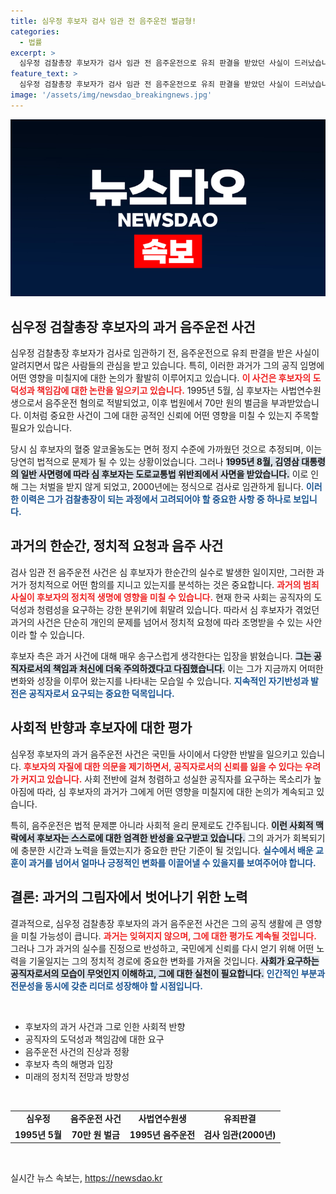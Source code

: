 ```yaml
---
title: 심우정 후보자 검사 임관 전 음주운전 벌금형!
categories:
  - 법률
excerpt: >
  심우정 검찰총장 후보자가 검사 임관 전 음주운전으로 유죄 판결을 받았던 사실이 드러났습니다. 그가 받은 벌금과 사면의 배경, 그리고 후보자 측의 해명을 통해 공직자의 도덕성을 다시금 질문하게 합니다. 클릭하여 자세한 내용을 확인하세요!
feature_text: >
  심우정 검찰총장 후보자가 검사 임관 전 음주운전으로 유죄 판결을 받았던 사실이 드러났습니다. 그가 받은 벌금과 사면의 배경, 그리고 후보자 측의 해명을 통해 공직자의 도덕성을 다시금 질문하게 합니다. 클릭하여 자세한 내용을 확인하세요!
image: '/assets/img/newsdao_breakingnews.jpg'
---
```


<p><img src="/assets/img/newsdao_breakingnews.jpg" alt="koreaapp 속보" /></p>

<h2 data-ke-size="size26">심우정 검찰총장 후보자의 과거 음주운전 사건</h2>

<p data-ke-size="size16">심우정 검찰총장 후보자가 검사로 임관하기 전, 음주운전으로 유죄 판결을 받은 사실이 알려지면서 많은 사람들의 관심을 받고 있습니다. 특히, 이러한 과거가 그의 공직 임명에 어떤 영향을 미칠지에 대한 논의가 활발히 이루어지고 있습니다. <b><span style="color: #ee2323;">이 사건은 후보자의 도덕성과 책임감에 대한 논란을 일으키고 있습니다.</span></b> 1995년 5월, 심 후보자는 사법연수원생으로서 음주운전 혐의로 적발되었고, 이후 법원에서 70만 원의 벌금을 부과받았습니다. 이처럼 중요한 사건이 그에 대한 공적인 신뢰에 어떤 영향을 미칠 수 있는지 주목할 필요가 있습니다.</p>

<p data-ke-size="size16">당시 심 후보자의 혈중 알코올농도는 면허 정지 수준에 가까웠던 것으로 추정되며, 이는 당연히 법적으로 문제가 될 수 있는 상황이었습니다. 그러나 <b><span style="background-color: #21538527;">1995년 8월, 김영삼 대통령의 일반 사면령에 따라 심 후보자는 도로교통법 위반죄에서 사면을 받았습니다.</span></b> 이로 인해 그는 처벌을 받지 않게 되었고, 2000년에는 정식으로 검사로 임관하게 됩니다. <b><span style="color: #1a5490;">이러한 이력은 그가 검찰총장이 되는 과정에서 고려되어야 할 중요한 사항 중 하나로 보입니다.</span></b></p>

<h2 data-ke-size="size26">과거의 한순간, 정치적 요청과 음주 사건</h2>

<p data-ke-size="size16">검사 임관 전 음주운전 사건은 심 후보자가 한순간의 실수로 발생한 일이지만, 그러한 과거가 정치적으로 어떤 함의를 지니고 있는지를 분석하는 것은 중요합니다. <b><span style="color: #ee2323;">과거의 범죄 사실이 후보자의 정치적 생명에 영향을 미칠 수 있습니다.</span></b> 현재 한국 사회는 공직자의 도덕성과 청렴성을 요구하는 강한 분위기에 휘말려 있습니다. 따라서 심 후보자가 겪었던 과거의 사건은 단순히 개인의 문제를 넘어서 정치적 요청에 따라 조명받을 수 있는 사안이라 할 수 있습니다.</p>

<p data-ke-size="size16">후보자 측은 과거 사건에 대해 매우 송구스럽게 생각한다는 입장을 밝혔습니다. <b><span style="background-color: #21538527;">그는 공직자로서의 책임과 처신에 더욱 주의하겠다고 다짐했습니다.</span></b> 이는 그가 지금까지 어떠한 변화와 성장을 이루어 왔는지를 나타내는 모습일 수 있습니다. <b><span style="color: #1a5490;">지속적인 자기반성과 발전은 공직자로서 요구되는 중요한 덕목입니다.</span></b></p>

<h2 data-ke-size="size26">사회적 반향과 후보자에 대한 평가</h2>

<p data-ke-size="size16">심우정 후보자의 과거 음주운전 사건은 국민들 사이에서 다양한 반발을 일으키고 있습니다. <b><span style="color: #ee2323;">후보자의 자질에 대한 의문을 제기하면서, 공직자로서의 신뢰를 잃을 수 있다는 우려가 커지고 있습니다.</span></b> 사회 전반에 걸쳐 청렴하고 성실한 공직자를 요구하는 목소리가 높아짐에 따라, 심 후보자의 과거가 그에게 어떤 영향을 미칠지에 대한 논의가 계속되고 있습니다.</p>

<p data-ke-size="size16">특히, 음주운전은 법적 문제뿐 아니라 사회적 윤리 문제로도 간주됩니다. <b><span style="background-color: #21538527;">이런 사회적 맥락에서 후보자는 스스로에 대한 엄격한 반성을 요구받고 있습니다.</span></b> 그의 과거가 회복되기에 충분한 시간과 노력을 들였는지가 중요한 판단 기준이 될 것입니다. <b><span style="color: #1a5490;">실수에서 배운 교훈이 과거를 넘어서 얼마나 긍정적인 변화를 이끌어낼 수 있을지를 보여주어야 합니다.</span></b></p>

<h2 data-ke-size="size26">결론: 과거의 그림자에서 벗어나기 위한 노력</h2>

<p data-ke-size="size16">결과적으로, 심우정 검찰총장 후보자의 과거 음주운전 사건은 그의 공직 생활에 큰 영향을 미칠 가능성이 큽니다. <b><span style="color: #ee2323;">과거는 잊혀지지 않으며, 그에 대한 평가도 계속될 것입니다.</span></b> 그러나 그가 과거의 실수를 진정으로 반성하고, 국민에게 신뢰를 다시 얻기 위해 어떤 노력을 기울일지는 그의 정치적 경로에 중요한 변화를 가져올 것입니다. <b><span style="background-color: #21538527;">사회가 요구하는 공직자로서의 모습이 무엇인지 이해하고, 그에 대한 실천이 필요합니다.</span></b> <b><span style="color: #1a5490;">인간적인 부분과 전문성을 동시에 갖춘 리더로 성장해야 할 시점입니다.</span></b></p>

<p data-ke-size="size16">&nbsp;</p>

<ul>
    <li>후보자의 과거 사건과 그로 인한 사회적 반향</li>
    <li>공직자의 도덕성과 책임감에 대한 요구</li>
    <li>음주운전 사건의 진상과 정황</li>
    <li>후보자 측의 해명과 입장</li>
    <li>미래의 정치적 전망과 방향성</li>
</ul>

<p data-ke-size="size16">&nbsp;</p>

<table>
    <tr>
        <td style="text-align: center; height: 17px;"><b>심우정</b></td>
        <td style="text-align: center; height: 17px;"><b>음주운전 사건</b></td>
        <td style="text-align: center; height: 17px;"><b>사법연수원생</b></td>
        <td style="text-align: center; height: 17px;"><b>유죄판결</b></td>
    </tr>
    <tr>
        <td style="text-align: center; height: 17px;"><b>1995년 5월</b></td>
        <td style="text-align: center; height: 17px;"><b>70만 원 벌금</b></td>
        <td style="text-align: center; height: 17px;"><b>1995년 음주운전</b></td>
        <td style="text-align: center; height: 17px;"><b>검사 임관(2000년)</b></td>
    </tr>
</table>

<p data-ke-size="size16">&nbsp;</p>
실시간 뉴스 속보는, <a href="https://newsdao.kr" rel="dofollow">https://newsdao.kr</a>


